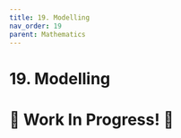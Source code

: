 ```yaml
---
title: 19. Modelling
nav_order: 19
parent: Mathematics
---
```

# 19. Modelling

# 🚧 Work In Progress! 🚧